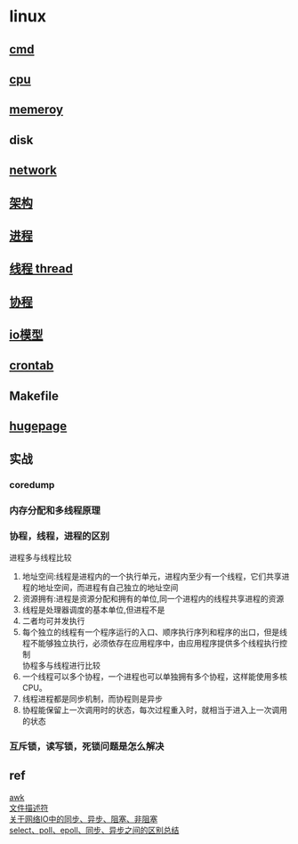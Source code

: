 # linux  

## [cmd](linux-cmd.md)

## [cpu](linux-cpu.md)

## [memeroy](linux-mem.md)

## disk

## [network](linux-network.md)

## [架构](linux-arch.md)  

## [进程](linux-process.md)  

## [线程 thread](linux-thread.md)

## [协程](linux-coroutine.md)

## [io模型](linux-io.md)
  
## [crontab](linux-crontab.md)

## Makefile  

## [hugepage](ref/hugepage.md)  
  
## 实战  

### coredump
  
### 内存分配和多线程原理  

### 协程，线程，进程的区别

进程多与线程比较  

1) 地址空间:线程是进程内的一个执行单元，进程内至少有一个线程，它们共享进程的地址空间，而进程有自己独立的地址空间  
2) 资源拥有:进程是资源分配和拥有的单位,同一个进程内的线程共享进程的资源  
3) 线程是处理器调度的基本单位,但进程不是  
4) 二者均可并发执行  
5) 每个独立的线程有一个程序运行的入口、顺序执行序列和程序的出口，但是线程不能够独立执行，必须依存在应用程序中，由应用程序提供多个线程执行控制  
协程多与线程进行比较  
6) 一个线程可以多个协程，一个进程也可以单独拥有多个协程，这样能使用多核CPU。  
7) 线程进程都是同步机制，而协程则是异步  
8) 协程能保留上一次调用时的状态，每次过程重入时，就相当于进入上一次调用的状态  
  
### 互斥锁，读写锁，死锁问题是怎么解决  
  
## ref  

[awk](ref/awk.md)  
[文件描述符](ref/文件描述符.md)  
[关于网络IO中的同步、异步、阻塞、非阻塞](ref/关于网络IO中的同步、异步、阻塞、非阻塞.md)  
[select、poll、epoll、同步、异步之间的区别总结](https://blog.csdn.net/lsgqjh/article/details/65629609)  
